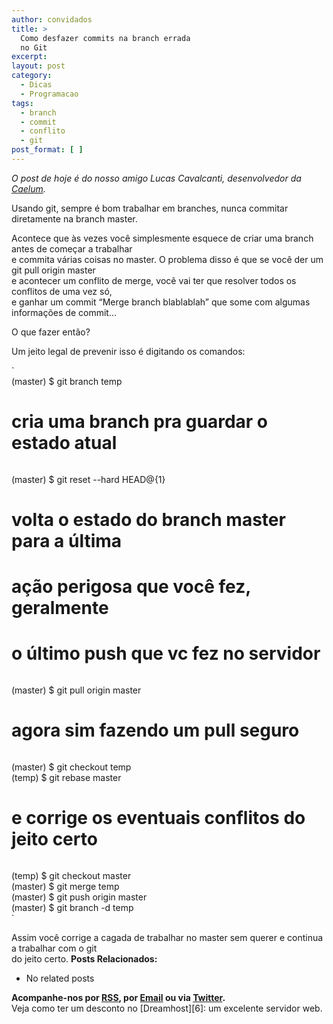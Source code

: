 ```yaml
---
author: convidados
title: >
  Como desfazer commits na branch errada
  no Git
excerpt:
layout: post
category:
  - Dicas
  - Programacao
tags:
  - branch
  - commit
  - conflito
  - git
post_format: [ ]
---
```

*O post de hoje é do nosso amigo Lucas Cavalcanti, desenvolvedor da [Caelum][1].*

Usando git, sempre é bom trabalhar em branches, nunca commitar diretamente na branch master.

Acontece que às vezes você simplesmente esquece de criar uma branch antes de começar a trabalhar  
e commita várias coisas no master. O problema disso é que se você der um git pull origin master  
e acontecer um conflito de merge, você vai ter que resolver todos os conflitos de uma vez só,  
e ganhar um commit “Merge branch blablablah” que some com algumas informações de commit…

O que fazer então?

Um jeito legal de prevenir isso é digitando os comandos:

`<br />
(master) $ git branch temp<br />
# cria uma branch pra guardar o estado atual<br />
`  
`<br />
(master) $ git reset --hard HEAD@{1}<br />
# volta o estado do branch master para a última<br />
# ação perigosa que você fez, geralmente<br />
# o último push que vc fez no servidor<br />
`  
`<br />
(master) $ git pull origin master<br />
# agora sim fazendo um pull seguro<br />
`  
`<br />
(master) $ git checkout temp<br />
(temp) $ git rebase master<br />
# e corrige os eventuais conflitos do jeito certo<br />
`  
`<br />
(temp) $ git checkout master<br />
(master) $ git merge temp<br />
(master) $ git push origin master<br />
(master) $ git branch -d temp<br />
`

Assim você corrige a cagada de trabalhar no master sem querer e continua a trabalhar com o git  
do jeito certo. 
**Posts Relacionados:** 
*   No related posts









**Acompanhe-nos por [ RSS][3], por [Email][4] ou via [Twitter][5].**  
Veja como ter um desconto no [Dreamhost][6]: um excelente servidor web.

 [1]: http://www.caelum.com.br
 [2]: https://twitter.com/share
 [3]: http://feeds.feedburner.com/VidaGeek
 [4]: http://feedburner.google.com/fb/a/mailverify?uri=VidaGeek&loc=pt_BR
 [5]: http://twitter.com/blogvidageek

